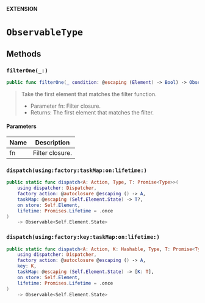 **EXTENSION**

# `ObservableType`

## Methods
### `filterOne(_:)`

```swift
public func filterOne(_ condition: @escaping (Element) -> Bool) -> Observable<Element>
```

> Take the first element that matches the filter function.
>
> - Parameter fn: Filter closure.
> - Returns: The first element that matches the filter.

#### Parameters

| Name | Description |
| ---- | ----------- |
| fn | Filter closure. |

### `dispatch(using:factory:taskMap:on:lifetime:)`

```swift
public static func dispatch<A: Action, Type, T: Promise<Type>>(
    using dispatcher: Dispatcher,
    factory action: @autoclosure @escaping () -> A,
    taskMap: @escaping (Self.Element.State) -> T?,
    on store: Self.Element,
    lifetime: Promises.Lifetime = .once
)
    -> Observable<Self.Element.State>
```

### `dispatch(using:factory:key:taskMap:on:lifetime:)`

```swift
public static func dispatch<A: Action, K: Hashable, Type, T: Promise<Type>>(
    using dispatcher: Dispatcher,
    factory action: @autoclosure @escaping () -> A,
    key: K,
    taskMap: @escaping (Self.Element.State) -> [K: T],
    on store: Self.Element,
    lifetime: Promises.Lifetime = .once
)
    -> Observable<Self.Element.State>
```
